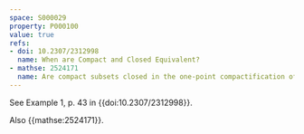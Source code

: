 ```yaml
---
space: S000029
property: P000100
value: true
refs:
- doi: 10.2307/2312998
  name: When are Compact and Closed Equivalent?
- mathse: 2524171
  name: Are compact subsets closed in the one-point compactification of $\mathbb Q$?
---
```


See Example 1, p. 43 in {{doi:10.2307/2312998}}.

Also {{mathse:2524171}}.
